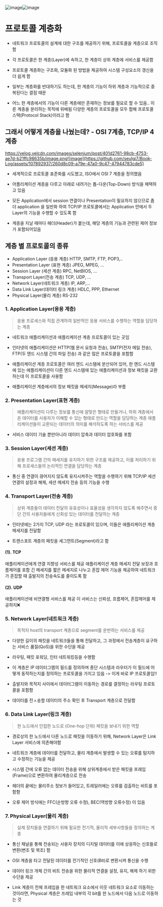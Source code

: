 ![image](https://github.com/seulgi7/Book-Log/assets/107892937/ffc55e90-55f0-4da2-bc71-5f8faf437aeb)![image](https://github.com/seulgi7/Book-Log/assets/107892937/47681376-af10-4d47-8868-3e65dfebecd3)

# 프로토콜 계층화

- 네트워크 프로토콜의 설계에 대한 구조를 제공하기 위해, 프로토콜을 계층으로 조직함

- 각 프로토콜은 한 계층(Layer)에 속하고, 한 계층이 상위 계층에 서비스를 제공함

- 프로토콜 계층화는 구조화, 모듈화 된 방법을 제공하여 시스템 구성요소의 갱신을 더 쉽게 함

- 일부는 계층화를 반대하기도 하는데, 한 계층의 기능이 하위 계층과 기능적으로 중복된다는 결점 때문

- 어느 한 계층에서의 기능이 다른 계층에만 존재하는 정보를 필요로 할 수 있음.. 이른 계층을 분리하는 목적에 위배됨
다양한 계층의 프로토콜을 모두 합해 프로토콜 스택(Protocol Stack)이라고 함


## 그래서 어떻게 계층을 나눴는데? - OSI 7계층, TCP/IP 4계층

https://velog.velcdn.com/images/selenium/post/401d2761-98cb-4753-ae7d-b21ffc98635b/image.png![image](https://github.com/seulgi7/Book-Log/assets/107892937/260d8c09-a79e-47a0-9c47-47944783cde5)


- 세계적으로 프로토콜 표준화를 시도했고, ISO에서 OSI 7 계층을 정의했음
  
- 어플리케이션 계층을 다루고 아래로 내려가는 톱-다운(Top-Down) 방식을 채택하고 있음

- 모든 Application에서 session 연결이나 Presentation이 필요하지 않으므로
좀 더 application 을 일반화 하여 TCP/IP 프로토콜에서는
Application 안에서 두 Layer의 기능을 수행할 수 있도록 함
- 계층을 지날 때마다 헤더(Header)가 붙는데, 해당 계층의 기능과 관련된 제어 정보가 포함되어있음

## 계층 별 프로토콜의 종류

- Application Layer (응용 계층)	HTTP, SMTP, FTP, POP3,..
- Presentation Layer (표현 계층)	JPEG, MPEG, ...
- Session Layer (세션 계층)	RPC, NetBIOS, ...
- Transport Layer(전송 계층)	TCP, UDP, ...
- Network Layer(네트워크 계층)	IP, ARP,...
- Data Link Layer(데이터 링크 계층)	HDLC, PPP, Ethernet
- Physical Layer(물리 계층)	RS-232


### 1. Application Layer(응용 계층)

> 응용 프로세스와 직접 관계하여 일반적인 응용 서비스를 수행하는 역할을 담당하는 계층


- 네트워크 애플리케이션과 애플리케이션 계층 프로토콜이 있는 곳임

- 인터넷의 애플리케이션은 HTTP(웹 문서 요청과 전송), SMTP(전자 메일 전송), FTP(두 엔드 시스템 간의 파일 전송) 과 같은 많은 프로토콜을 포함함

- 애플리케이션 계층 프로토콜은 여러 엔드 시스템에 분산되어 있어, 한 엔드 시스템에 있는 애플리케이션이 다른 엔드 시스템에 있는 애플리케이션과 정보 패킷을 교환하는데 이 프로토콜을 사용함

- 애플리케이션 계층에서의 정보 패킷을 메세지(Message)라 부름


### 2. Presentation Layer(표현 계층)
> 애플리케이션이 다루는 정보를 통신에 알맞은 형태로 만들거나, 하위 계층에서 온 데이터를 사용자가 이해할 수 있는 형태로 만드는 역할을 담당하는 계층
> 애플리케이션들이 교환되는 데이터의 의미를 해석하도록 하는 서비스를 제공
>

- 서비스 데이터 기술 뿐만아니라 데이터 압축과 데이터 암호화를 포함

### 3. Session Layer(세션 계층)

> 응용 프로그램 간의 메세지를 유지하기 위한 구조를 제공하고, 이를 처리하기 위해 프로세스들의 논리적인 연결을 담당하는 계층


- 통신 중 연결이 끊어지지 않도록 유지시켜주는 역할을 수행하기 위해 TCP/IP 세션 연결의 설정과 해제, 세션 메세지 전송 등의 기능을 수행

### 4. Transport Layer(전송 계층)

> 상위 계층들이 데이터 전달의 유효성이나 효율성을 생각하지 않도록 해주면서 종단 간의 사용자들에게 신회성 있는 데이터를 전달하는 계층

- 인터넷에는 2가지 TCP, UDP 라는 프로토콜이 있으며, 이들은 애플리케이션 계층 메세지를 전달함

- 트랜스포트 계층의 패킷을 세그먼트(Segment)라고 함

#### (1). TCP

애플리케이션에게 연결 지향성 서비스를 제공
애플리케이션 계층 메세지 전달 보장과 흐름제어를 포함
긴 메세지를 짧은 메세지로 나누고 혼잡 제어 기능을 제공하여 네트워크가 혼잡할 때 출발지의 전송속도를 줄이도록 함
#### (2). UDP

애플리케이션에 비연결형 서비스를 제공
이 서비스는 신뢰성, 흐름제어, 혼잡제어를 제공하지❌

### 5. Network Layer(네트워크 계층)

> 목적지 host의 transport 계층으로 segment를 운반하는 서비스를 제공

- 다양한 길이의 패킷을 네트워크들을 통해 전달하고, 그 과정에서 전송계층이 요구하는 서비스 품질(QoS)을 위한 수단을 제공

- 라우팅, 패킷 포워딩, 인터 네트워킹등을 수행함

- 이 계층은 IP 데이터그램의 필드를 정의하며 종단 시스템과 라우터가 이 필드에 어떻게 동작하는지를 정의하는 프로토콜을 가지고 있음
-> 이게 바로 IP 프로토콜임!!

- 출발지와 목적지 사이에서 데이터그램이 이동하는 경로를 결정하는 라우팅 프로토콜을 포함함

- 데이터를 전ㅅ송할 데이터의 주소 확인 후 Transport 계층으로 전달함


### 6. Data Link Layer(링크 계층)

> 한 노드에서 인접한 노드로 (One-hop 단위) 패킷을 보내기 위한 역할

- 경로상의 한 노드에서 다른 노드로 패킷을 이동하기 위해, Network Layer은 Link Layer 서비스에 의존해야함

- 네트워크 계층에 데이터를 전달하고, 물리 계층에서 발생할 수 있는 오류를 탐지하고 수정하는 기능을 제공

- 시스템 간에 오류 없는 데이터 전송을 위해 상위계층에서 받은 패킷을 프래임(Frame)으로 변환하여 물리계층으로 전송

- 헤더의 끝에는 물리주소 정보가 들어있고, 트레일러에는 오류를 검출하는 비트를 포함함

- 오류 제어 방식에는 FFC(순방향 오류 수정), BEC(역방향 오류수정) 이 있음


### 7. Physical Layer(물리 계층)

> 실제 장치들을 연결하기 위해 필요한 전기적, 물리적 세부사항들을 정의하는 계층

- 통신 채널을 통해 전송되는 사용자 장치의 디지털 데이터를 이에 상응하는 신호들로 변환(변조 및 복조) 함

- OSI 계층을 타고 전달된 데이터를 전기적인 신호(Bit)로 변환시켜 통신을 수행

- 데이터 링크 개체 간의 비트 전송을 위한 물리적 연결을 설정, 유지, 해제 하기 위한 수단을 제공

- Link 계층이 전체 프레임을 한 네트워크 요소에서 이웃 네트워크 요소로 이동하는 것이라면,
Physical 계층은 프레임 내부의 각 bit를 한 노드에서 다음 노드로 이동하는 것



